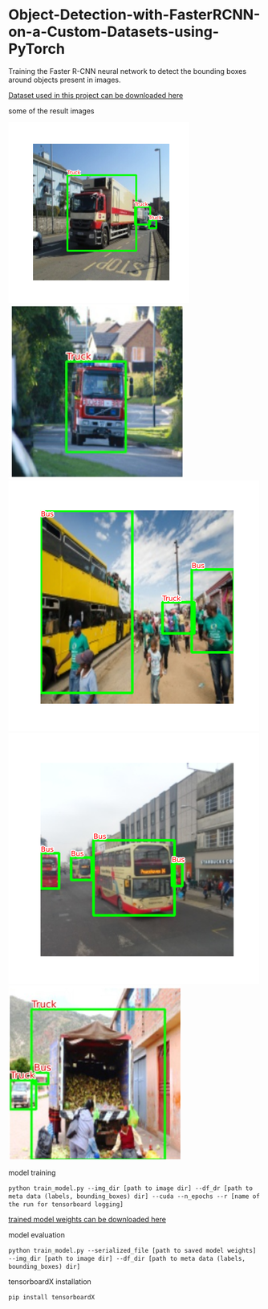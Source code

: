 # Object-Detection-with-FasterRCNN-on-a-Custom-Datasets-using-PyTorch
Training the Faster R-CNN neural network to detect the bounding boxes around objects present in images.

[Dataset used in this project can be downloaded here](https://www.kaggle.com/sixhky/open-images-bus-trucks/activity)

some of the result images



![alt_text](https://github.com/PraveenRaja42/Object-Detection-with-FasterRCNN-on-a-Custom-Datasets-using-PyTorch/blob/main/saved%20images/saved%20images%20new1.png)
![alt_text](https://github.com/PraveenRaja42/Object-Detection-with-FasterRCNN-on-a-Custom-Datasets-using-PyTorch/blob/main/saved%20images/sv%206.jpg)
![alt_text](https://github.com/PraveenRaja42/Object-Detection-with-FasterRCNN-on-a-Custom-Datasets-using-PyTorch/blob/main/saved%20images/saved%20image2.png)
![alt_text](https://github.com/PraveenRaja42/Object-Detection-with-FasterRCNN-on-a-Custom-Datasets-using-PyTorch/blob/main/saved%20images/saved%20image3.png)
![alt_text](https://github.com/PraveenRaja42/Object-Detection-with-FasterRCNN-on-a-Custom-Datasets-using-PyTorch/blob/main/saved%20images/sv%205.jpg)

model training

```
python train_model.py --img_dir [path to image dir] --df_dr [path to meta data (labels, bounding_boxes) dir] --cuda --n_epochs --r [name of the run for tensorboard logging]
```

[trained model weights can be downloaded here](https://drive.google.com/file/d/1-4Hz8-ZQEAFmMDoou8TnY2Y6RAHTo0DX/view?usp=sharing)

model evaluation

```
python train_model.py --serialized_file [path to saved model weights] --img_dir [path to image dir] --df_dir [path to meta data (labels, bounding_boxes) dir]
```

tensorboardX installation

```
pip install tensorboardX
```

